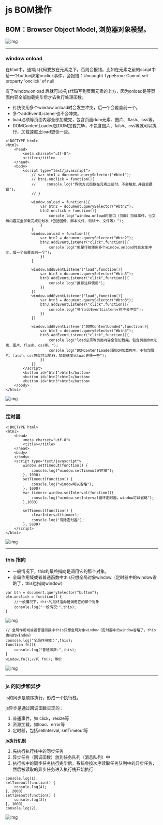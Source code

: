 # js BOM操作

## BOM：Browser Object Model, 浏览器对象模型。

![img](https://img2020.cnblogs.com/blog/2194212/202111/2194212-20211130142418751-582218507.png)

------

### window.onload

在html中，通常js代码要放在元素之下，否则会报错。比如在元素之前的script中给一个button绑定onclick事件，会报错：Uncaught TypeError: Cannot set property 'onclick' of null

有了window.onload 后就可以把js代码写到页面元素的上方，因为onload是等页面内容全部加载完毕后才去执行处理函数。

- 传统使用多个window.onload时会发生冲突，后一个会覆盖前一个。
- 多个addEventListener也不会冲突。
- load必须等页面内容全部加载完，包含页面dom元素、图片、flash、css等。
- DOMContentLoaded是DOM加载完毕，不包含图片、falsh、css等就可以执行，加载速度比load更快一些。

```
<!DOCTYPE html>
<html>
    <head>
        <meta charset="utf-8">
        <title></title>
    </head>
    <body>
        <script type="text/javascript">
            // var btn1 = document.querySelector("#btn1");
            // btn1.onclick = function(){
            //     console.log("传统方式函数在元素之前时，不会触发,并且会报错");
            // }
            
            window.onload = function(){
                var btn2 = document.querySelector("#btn2");
                btn2.onclick = function(){
                    console.log("window.onload时窗口（页面）加载事件，当文档内容完全加载完成后触发（包括图像、脚本文件、测试士、文件等）");
                }
            }
            window.onload = function(){
                var btn2 = document.querySelector("#btn2");
                btn2.addEventListener("click",function(){
                    console.log("但是传统使用多个window.onload时会发生冲突，后一个会覆盖前一个");
                })
            }
            
            window.addEventListener("load",function(){
                var btn3 = document.querySelector("#btn3");
                btn3.addEventListener("click",function(){
                    console.log("推荐这样使用");
                })
            })
            window.addEventListener("load",function(){
                var btn3 = document.querySelector("#btn3");
                btn3.addEventListener("click",function(){
                    console.log("多个addEventListener也不会冲突");
                })
            })
            
            window.addEventListener("DOMContentLoaded",function(){
                var btn3 = document.querySelector("#btn3");
                btn3.addEventListener("click",function(){
                    console.log("load必须等页面内容全部加载完，包含页面dom元素、图片、flash、css等。");
                    console.log("DOMContentLoaded是DOM加载完毕，不包含图片、falsh、css等就可以执行，加载速度比load更快一些");
                })
            })
        </script>
        <button id="btn1">btn1</button>
        <button id="btn2">btn2</button>
        <button id="btn3">btn3</button>
    </body>
</html>
```

![img](https://img2020.cnblogs.com/blog/2194212/202111/2194212-20211130151116753-1902339847.gif)

------

###  定时器

```
<!DOCTYPE html>
<html>
    <head>
        <meta charset="utf-8">
        <title></title>
    </head>
    <body>
    </body>
    <script type="text/javascript">
        window.setTimeout(function() {
            console.log("window.setTimeout定时器");
        }, 1000)
        setTimeout(function() {
            console.log("window可以省略");
        }, 1000)
        var timmer= window.setInterval(function(){
            console.log("window.setInterval循环定时器，window可以省略");
        },1000)
        
        setTimeout(function() {
            clearInterval(timmer);
            console.log("清除定时器");
        }, 5000)
    </script>
</html>
```

![img](https://img2020.cnblogs.com/blog/2194212/202111/2194212-20211130150942099-190280381.gif)

------

###  this 指向

- 一般情况下，this的最终指向是调用它的那个对象。
- 全局作用域或者普通函数中this只想全局对象window（定时器中的window省略了，this也指向window）

```
var btn = document.querySelector("button");
btn.onclick = function() {
    //一般情况下，this的最终指向是调用它的那个对象
    console.log("一般情况:",this);
}
```

 ![img](https://img2020.cnblogs.com/blog/2194212/202111/2194212-20211130145044839-38319741.png)

```
// 全局作用域或者普通函数中this只想全局对象window（定时器中的window省略了，this也指向window）
console.log("全局作用域：",this);
function fn(){
    console.log("普通函数:",this);
}
window.fn();//和 fn(); 等价
```

![img](https://img2020.cnblogs.com/blog/2194212/202111/2194212-20211130145134535-1159871297.png)

------

 

### js 的同步和异步

js的同步是顺序执行，形成一个执行栈。

js异步是通过回调函数实现的：

1. 普通事件，如 click，resize等
2. 资源加载，如load、error等
3. 定时器，包括setInterval, setTimeout等

**js执行机制**

1. 先执行执行栈中的同步任务
2. 异步任务（回调函数）放到任务队列（消息队列）中
3. 执行栈中的同步任务执行完毕后，系统会按次序读取任务队列中的异步任务，然后被读取的异步任务进入执行栈开始执行

```
console.log(1);
setTimeout(function() {
    console.log(4);
}, 2000)
setTimeout(function() {
    console.log(3);
}, 1000)
console.log(2);
```

![img](https://img2020.cnblogs.com/blog/2194212/202111/2194212-20211130150511974-765225.gif)
